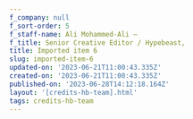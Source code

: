 ```yaml
---
f_company: null
f_sort-order: 5
f_staff-name: Ali Mohammed-Ali –
f_title: Senior Creative Editor / Hypebeast,
title: Imported item 6
slug: imported-item-6
updated-on: '2023-06-21T11:00:43.335Z'
created-on: '2023-06-21T11:00:43.335Z'
published-on: '2023-06-28T14:12:18.164Z'
layout: '[credits-hb-team].html'
tags: credits-hb-team
---
```



